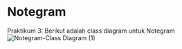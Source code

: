 # Notegram
Praktikum 3:
Berikut adalah class diagram untuk Notegram
![Notegram-Class Diagram (1)](https://user-images.githubusercontent.com/79208746/116581768-e03b9600-a93e-11eb-90a3-6f805bf5fc46.png)


